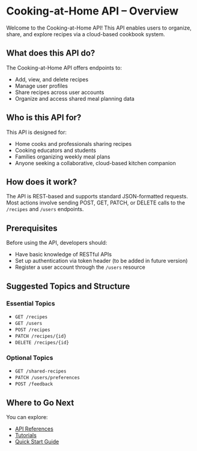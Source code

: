 # Cooking-at-Home API – Overview

Welcome to the Cooking-at-Home API! This API enables users to organize, share, and explore recipes via a cloud-based cookbook system.

## What does this API do?

The Cooking-at-Home API offers endpoints to:
- Add, view, and delete recipes
- Manage user profiles
- Share recipes across user accounts
- Organize and access shared meal planning data

## Who is this API for?

This API is designed for:
- Home cooks and professionals sharing recipes
- Cooking educators and students
- Families organizing weekly meal plans
- Anyone seeking a collaborative, cloud-based kitchen companion

## How does it work?

The API is REST-based and supports standard JSON-formatted requests. Most actions involve sending POST, GET, PATCH, or DELETE calls to the `/recipes` and `/users` endpoints.

## Prerequisites

Before using the API, developers should:
- Have basic knowledge of RESTful APIs
- Set up authentication via token header (to be added in future version)
- Register a user account through the `/users` resource

## Suggested Topics and Structure

### Essential Topics
- `GET /recipes`
- `GET /users`
- `POST /recipes`
- `PATCH /recipes/{id}`
- `DELETE /recipes/{id}`

### Optional Topics
- `GET /shared-recipes`
- `PATCH /users/preferences`
- `POST /feedback`

## Where to Go Next

You can explore:
- [API References](../api/)
- [Tutorials](../tutorials/)
- [Quick Start Guide](../index.md)
